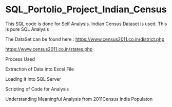 # SQL_Portolio_Project_Indian_Census
This SQL code is done for Self Analysis. Indian Census Dataset is used. This is pure SQL Analysis

The DataSet can be found here :
https://www.census2011.co.in/district.php

https://www.census2011.co.in/states.php


Process Used

Extraction of Data into Excel File

Loading it Into SQL Server

Scripting of Code for Analysis

Understanding Meaningful Analysis from 2011Census India Populaton
